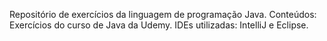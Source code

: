 Repositório de exercícios da linguagem de programação Java. 
Conteúdos: Exercícios do curso de Java da Udemy. 
IDEs utilizadas: IntelliJ e Eclipse.
